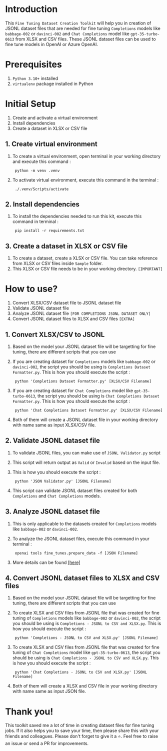 # Introduction
This `Fine Tuning Dataset Creation Toolkit` will help you in creation of JSONL dataset files that are needed for fine tuning `Completions` models like `babbage-002` or `davinci-002` and `Chat Completions` model like `gpt-35-turbo-0613` from XLSX and CSV files. These JSONL dataset files can be used to fine tune models in OpenAI or Azure OpenAI.

# Prerequisites
1. `Python 3.10+` installed
2. `virtualenv` package installed in Python

# Initial Setup
1. Create and activate a virtual environment
2. Install dependencies
3. Create a dataset in XLSX or CSV file

## 1. Create virtual environment
1. To create a virtual environment, open terminal in your working directory and execute this command  :

        python -m venv .venv
2. To activate virtual environment, execute this command in the terminal :
        
        ./.venv/Scripts/activate

## 2. Install dependencies
1. To install the dependencies needed to run this kit, execute this command in terminal :

        pip install -r requirements.txt

## 3. Create a dataset in XLSX or CSV file
1. To create a dataset, create a XLSX or CSV file. You can take reference from XLSX or CSV files inside `Sample` folder.
2. This XLSX or CSV file needs to be in your working directory. `[IMPORTANT]`

# How to use?

1. Convert XLSX/CSV dataset file to JSONL dataset file
2. Validate JSONL dataset file
3. Analyze JSONL dataset file `[FOR COMPLETIONS JSONL DATASET ONLY]`
4. Convert JSONL dataset files to XLSX and CSV files `[EXTRA]`

## 1. Convert XLSX/CSV to JSONL
1. Based on the model your JSONL dataset file will be targetting for fine tuning, there are different scripts that you can use
2. If you are creating dataset for `Completions` models like `babbage-002` or `davinci-002`, the script you should be using is `Completions Dataset Formatter.py`. This is how you should execute the script : 

        python 'Completions Dataset Formatter.py' [XLSX/CSV Filename]
3. If you are creating dataset for `Chat Completions` model like `gpt-35-turbo-0613`, the script you should be using is `Chat Completions Dataset Formatter.py`. This is how you should execute the script : 

        python 'Chat Completions Dataset Formatter.py' [XLSX/CSV Filename]
4. Both of them will create a JSONL dataset file in your working directory with name same as input XLSX/CSV file.

## 2. Validate JSONL dataset file
1. To validate JSONL files, you can make use of `JSONL Validator.py` script
2. This script will return output as `Valid` or `Invalid` based on the input file.
3. This is how you should execute the script : 

        python 'JSON Validator.py' [JSONL Filename]
4. This script can validate JSONL dataset files created for both `Completions` and `Chat Completions` models.

## 3. Analyze JSONL dataset file
1. This is only applicable to the datasets created for `Completions` models like `babbage-002` or `davinci-002`.
2. To analyze the JSONL dataset files, execute this command in your terminal :

        openai tools fine_tunes.prepare_data -f [JSON Filename]
3. More details can be found [[here]](https://learn.microsoft.com/en-us/azure/ai-services/openai/how-to/fine-tuning?tabs=completionfinetuning&pivots=programming-language-studio#openai-cli-data-preparation-tool)

## 4. Convert JSONL dataset files to XLSX and CSV files
1. Based on the model your JSONL dataset file will be targetting for fine tuning, there are different scripts that you can use
2. To create XLSX and CSV files from JSONL file that was created for fine tuning of `Completions` models like `babbage-002` or `davinci-002`, the script you should be using is `Completions - JSONL to CSV and XLSX.py`. This is how you should execute the script : 

        python 'Completions - JSONL to CSV and XLSX.py' [JSONL Filename]
3. To create XLSX and CSV files from JSONL file that was created for fine tuning of `Chat Completions` model like `gpt-35-turbo-0613`, the script you should be using is `Chat Completions - JSONL to CSV and XLSX.py`. This is how you should execute the script : 

        python 'Chat Completions - JSONL to CSV and XLSX.py' [JSONL Filename]
4. Both of them will create a XLSX and CSV file in your working directory with name same as input JSON file.

# Thank you!
This toolkit saved me a lot of time in creating dataset files for fine tuning jobs. If it also helps you to save your time, then please share this with your friends and colleagues. Please don't forget to give it a ⭐. Feel free to raise an issue or send a PR for improvements.
